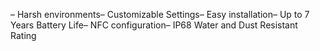 – Harsh environments– Customizable Settings– Easy installation– Up to 7 Years Battery Life– NFC configuration– IP68 Water and Dust Resistant Rating
